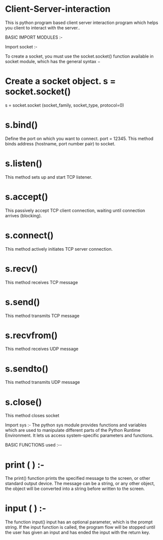 # Client-Server-interaction

This is python program based client server interaction program which helps you client to interact with the server..

BASIC IMPORT MODULES :-

Import socket :-

To create a socket, you must use the socket.socket() function available in socket module, which has the general syntax −
# Create a socket object. s = socket.socket()  
s = socket.socket (socket_family, socket_type, protocol=0)

# s.bind()
Define the port on which you want to connect. port = 12345.
This method binds address (hostname, port number pair) to socket.

# s.listen()
This method sets up and start TCP listener.

# s.accept()
This passively accept TCP client connection, waiting until connection arrives (blocking).

# s.connect()
This method actively initiates TCP server connection.

# s.recv()
This method receives TCP message

# s.send()
This method transmits TCP message

# s.recvfrom()
This method receives UDP message

# s.sendto()
This method transmits UDP message

# s.close()
This method closes socket

Import sys :-
The python sys module provides functions and variables which are used to manipulate different parts of the Python Runtime Environment. It lets us access system-specific parameters and functions.

BASIC FUNCTIONS used :--

# print ( ) :-
The print() function prints the specified message to the screen, or other standard output device. The message can be a string, or any other object, the object will be converted into a string before written to the screen.

# input ( ) :-
The function input() input has an optional parameter, which is the prompt string. If the input function is called, the program flow will be stopped until the user has given an input and has ended the input with the return key.



